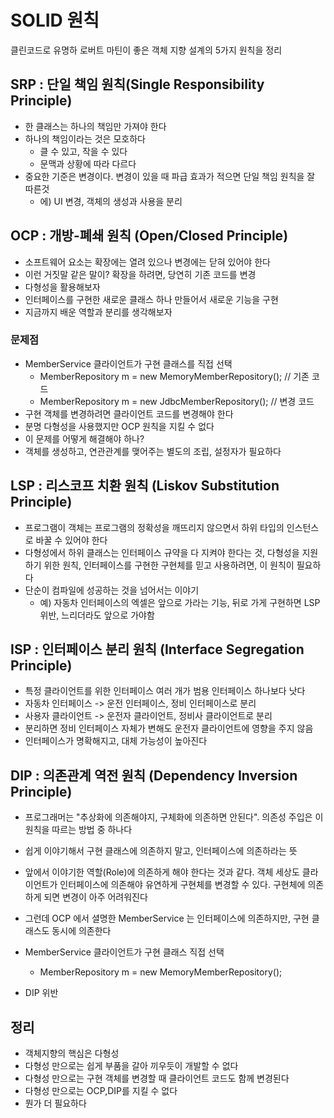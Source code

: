 # SOLID 원칙

클린코드로 유명하 로버트 마틴이 좋은 객체 지향 설계의 5가지 원칙을 정리

## SRP : 단일 책임 원칙(Single Responsibility Principle)

- 한 클래스는 하나의 책임만 가져야 한다
- 하나의 책임이라는 것은 모호하다
    - 클 수 있고, 작을 수 있다
    - 문맥과 상황에 따라 다르다
- 중요한 기준은 변경이다. 변경이 있을 때 파급 효과가 적으면 단일 책임 원칙을 잘 따른것
    - 에) UI 변경, 객체의 생성과 사용을 분리

## OCP : 개방-폐쇄 원칙 (Open/Closed Principle)

- 소프트웨어 요소는 확장에는 열려 있으나 변경에는 닫혀 있어야 한다
- 이런 거짓말 같은 말이? 확장을 하려면, 당연히 기존 코드를 변경
- 다형성을 활용해보자
- 인터페이스를 구현한 새로운 클래스 하나 만들어서 새로운 기능을 구현
- 지금까지 배운 역할과 분리를 생각해보자

### 문제점

- MemberService 클라이언트가 구현 클래스를 직접 선택
    - MemberRepository m = new MemoryMemberRepository(); // 기존 코드
    - MemberRepository m = new JdbcMemberRepository(); // 변경 코드
- 구현 객체를 변경하려면 클라이언트 코드를 변경해야 한다
- 분명 다형성을 사용했지만 OCP 원칙을 지킬 수 없다
- 이 문제를 어떻게 해결해야 하나?
- 객체를 생성하고, 연관관계를 맺어주는 별도의 조립, 설정자가 필요하다

## LSP : 리스코프 치환 원칙 (Liskov Substitution Principle)

- 프로그램이 객체는 프로그램의 정확성을 깨뜨리지 않으면서 하위 타입의 인스턴스로 바꿀 수 있어야 한다
- 다형성에서 하위 클래스는 인터페이스 규약을 다 지켜야 한다는 것, 다형성을 지원하기 위한 원칙, 인터페이스를 구현한 구현체를 믿고 사용하려면, 이 원칙이 필요하다
- 단순이 컴파일에 성공하는 것을 넘어서는 이야기
    - 예) 자동차 인터페이스의 엑셀은 앞으로 가라는 기능, 뒤로 가게 구현하면 LSP 위반, 느리더라도 앞으로 가야함

## ISP : 인터페이스 분리 원칙 (Interface Segregation Principle)

- 특정 클라이언트를 위한 인터페이스 여러 개가 범용 인터페이스 하나보다 낫다
- 자동차 인터페이스 -> 운전 인터페이스, 정비 인터페이스로 분리
- 사용자 클라이언트 -> 운전자 클라이언트, 정비사 클라이언트로 분리
- 분리하면 정비 인터페이스 자체가 변해도 운전자 클라이언트에 영향을 주지 않음
- 인터페이스가 명확해지고, 대체 가능성이 높아진다

## DIP : 의존관계 역전 원칙 (Dependency Inversion Principle)

- 프로그래머는 "추상화에 의존해야지, 구체화에 의존하면 안된다". 의존성 주입은 이 원칙을 따르는 방법 중 하나다
- 쉽게 이야기해서 구현 클래스에 의존하지 말고, 인터페이스에 의존하라는 뜻
- 앞에서 이야기한 역할(Role)에 의존하게 해야 한다는 것과 같다. 객체 세상도 클라이언트가 인터페이스에 의존해야 유연하게 구현체를 변경할 수 있다. 구현체에 의존하게 되면 변경이 아주 어려워진다

- 그런데 OCP 에서 셜명한 MemberService 는 인터페이스에 의존하지만, 구현 클래스도 동시에 의존한다
- MemberService 클라이언트가 구현 클래스 직접 선택
    - MemberRepository m = new MemoryMemberRepository();
- DIP 위반

## 정리

- 객체지향의 핵심은 다형성
- 다형성 만으로는 쉽게 부품을 갈아 끼우듯이 개발할 수 없다
- 다형성 만으로는 구현 객체를 변경할 때 클라이언트 코드도 함께 변경된다
- 다형성 만으로는 OCP,DIP를 지킬 수 없다
- 뭔가 더 필요하다